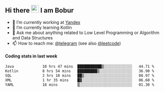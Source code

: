 ## Hi there <img src="https://media.giphy.com/media/hvRJCLFzcasrR4ia7z/giphy.gif" width="25px" height="25px"> I am Bobur

- 💼 I’m currently working at [Yandex](https://yandex.ru/)
- 🌱 I’m currently learning Kotlin
- 💬 Ask me about anything related to Low Level Programming or Algorithm and Data Structures
- 📫 How to reach me: [@telegram](https://t.me/octoant) (see also [@leetcode](https://leetcode.com/octoant/))    

#### Coding stats in last week

<!--START_SECTION:waka-->

```txt
Java             10 hrs 47 mins  ███████████▒░░░░░░░░░░░░░   44.71 %
Kotlin           8 hrs 54 mins   █████████▒░░░░░░░░░░░░░░░   36.90 %
SQL              2 hrs 10 mins   ██▒░░░░░░░░░░░░░░░░░░░░░░   08.97 %
XML              1 hr 35 mins    █▓░░░░░░░░░░░░░░░░░░░░░░░   06.60 %
YAML             18 mins         ▒░░░░░░░░░░░░░░░░░░░░░░░░   01.30 %
```

<!--END_SECTION:waka-->

